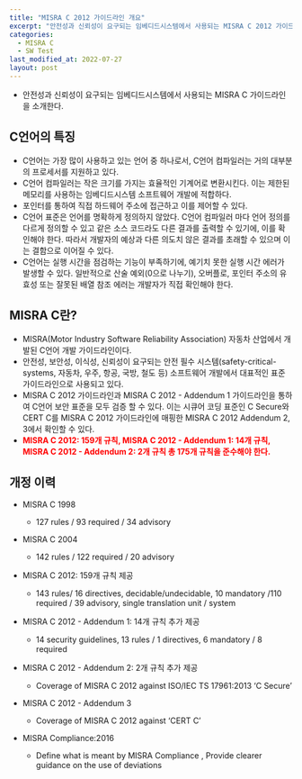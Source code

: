 ```yaml
---
title: "MISRA C 2012 가이드라인 개요"
excerpt: "안전성과 신뢰성이 요구되는 임베디드시스템에서 사용되는 MISRA C 2012 가이드라인을 소개한다."
categories:
  - MISRA C
  - SW Test
last_modified_at: 2022-07-27
layout: post
---
```

- 안전성과 신뢰성이 요구되는 임베디드시스템에서 사용되는 MISRA C 가이드라인을 소개한다.



## C언어의 특징
- C언어는 가장 많이 사용하고 있는 언어 중 하나로서, C언어 컴파일러는 거의 대부분의 프로세서를 지원하고 있다.
- C언어 컴파일러는 작은 크기를 가지는 효율적인 기계어로 변환시킨다. 이는 제한된 메모리를 사용하는 임베디드시스템 소프트웨어 개발에 적합하다.
- 포인터를 통하여 직접 하드웨어 주소에 접근하고 이를 제어할 수 있다.
- C언어 표준은 언어를 명확하게 정의하지 않았다. C언어 컴파일러 마다 언어 정의를 다르게 정의할 수 있고 같은 소스 코드라도 다른 결과를 출력할 수 있기에, 이를 확인해야 한다. 따라서 개발자의 예상과 다른 의도치 않은 결과를 초래할 수 있으며 이는 결함으로 이어질 수 있다.
- C언어는 실행 시간을 점검하는 기능이 부족하기에, 예기치 못한 실행 시간 에러가 발생할 수 있다. 일반적으로 산술 예외(0으로 나누기), 오버플로, 포인터 주소의 유효성 또는 잘못된 배열 참조 에러는 개발자가 직접 확인해야 한다. 



## MISRA C란?
- MISRA(Motor Industry Software Reliability Association) 자동차 산업에서 개발된 C언어 개발 가이드라인이다.
- 안전성, 보안성, 이식성, 신뢰성이 요구되는 안전 필수 시스템(safety-critical- systems, 자동차, 우주, 항공, 국방, 철도 등) 소프트웨어 개발에서 대표적인 표준 가이드라인으로 사용되고 있다.
- MISRA C 2012 가이드라인과 MISRA C 2012 - Addendum 1 가이드라인을 통하여 C언어 보안 표준을 모두 검증 할 수 있다. 이는 시큐어 코딩 표준인 C Secure와 CERT C를 MISRA C 2012 가이드라인에 매핑한 MISRA C 2012 Addendum 2, 3에서 확인할 수 있다.
- <span style="color:red; font-weight: bold">MISRA C 2012: 159개 규칙, MISRA C 2012 - Addendum 1: 14개 규칙, MISRA C 2012 - Addendum 2: 2개 규칙 총 175개 규칙을 준수해야 한다.</span>


## 개정 이력
- MISRA C 1998
  - 127 rules / 93 required / 34 advisory 

- MISRA C 2004
  - 142 rules / 122 required / 20 advisory

- MISRA C 2012: 159개 규칙 제공
  - 143 rules/ 16 directives, decidable/undecidable, 10 mandatory /110 required / 39 advisory, single translation unit / system

- MISRA C 2012 - Addendum 1: 14개 규칙 추가 제공
  - 14 security guidelines, 13 rules / 1 directives, 6 mandatory / 8 required

- MISRA C 2012 - Addendum 2: 2개 규칙 추가 제공
  - Coverage of MISRA C 2012 against ISO/IEC TS 17961:2013 ‘C Secure’

- MISRA C 2012 - Addendum 3
  - Coverage of MISRA C 2012 against ‘CERT C’

- MISRA Compliance:2016
  - Define what is meant by MISRA Compliance , Provide clearer guidance on the use of deviations
